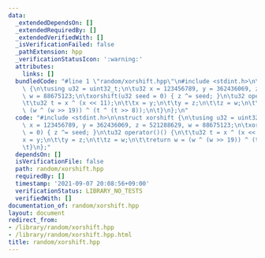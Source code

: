 ```yaml
---
data:
  _extendedDependsOn: []
  _extendedRequiredBy: []
  _extendedVerifiedWith: []
  _isVerificationFailed: false
  _pathExtension: hpp
  _verificationStatusIcon: ':warning:'
  attributes:
    links: []
  bundledCode: "#line 1 \"random/xorshift.hpp\"\n#include <stdint.h>\n\nstruct xorshift\
    \ {\n\tusing u32 = uint32_t;\n\tu32 x = 123456789, y = 362436069, z = 521288629,\
    \ w = 88675123;\n\txorshift(u32 seed = 0) { z ^= seed; }\n\tu32 operator()() {\n\
    \t\tu32 t = x ^ (x << 11);\n\t\tx = y;\n\t\ty = z;\n\t\tz = w;\n\t\treturn w =\
    \ (w ^ (w >> 19)) ^ (t ^ (t >> 8));\n\t}\n};\n"
  code: "#include <stdint.h>\n\nstruct xorshift {\n\tusing u32 = uint32_t;\n\tu32\
    \ x = 123456789, y = 362436069, z = 521288629, w = 88675123;\n\txorshift(u32 seed\
    \ = 0) { z ^= seed; }\n\tu32 operator()() {\n\t\tu32 t = x ^ (x << 11);\n\t\t\
    x = y;\n\t\ty = z;\n\t\tz = w;\n\t\treturn w = (w ^ (w >> 19)) ^ (t ^ (t >> 8));\n\
    \t}\n};"
  dependsOn: []
  isVerificationFile: false
  path: random/xorshift.hpp
  requiredBy: []
  timestamp: '2021-09-07 20:08:56+09:00'
  verificationStatus: LIBRARY_NO_TESTS
  verifiedWith: []
documentation_of: random/xorshift.hpp
layout: document
redirect_from:
- /library/random/xorshift.hpp
- /library/random/xorshift.hpp.html
title: random/xorshift.hpp
---
```

